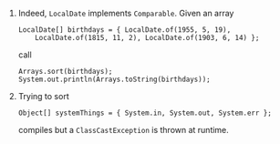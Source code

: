 1. Indeed, `LocalDate` implements `Comparable`. Given an array

       LocalDate[] birthdays = { LocalDate.of(1955, 5, 19), 
           LocalDate.of(1815, 11, 2), LocalDate.of(1903, 6, 14) };

   call
   
       Arrays.sort(birthdays);
       System.out.println(Arrays.toString(birthdays));
       
2. Trying to sort

       Object[] systemThings = { System.in, System.out, System.err };
       
   compiles but a `ClassCastException` is thrown at runtime.
